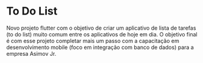 # To Do List

Novo projeto flutter com o objetivo de criar um aplicativo de lista de tarefas (to do list) muito comum entre os aplicativos de hoje em dia. O objetivo final é com esse projeto completar mais um passo com a capacitação em desenvolvimento mobile (foco em integração com banco de dados) para a empresa Asimov Jr.
